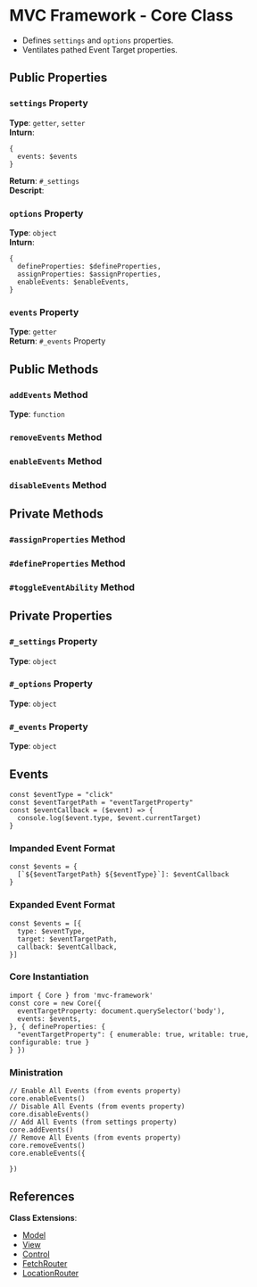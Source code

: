 # MVC Framework - Core Class
 - Defines `settings` and `options` properties.  
 - Ventilates pathed Event Target properties.  

## Public Properties
### `settings` Property
**Type**: `getter`, `setter`  
**Inturn**:  
```
{
  events: $events
}
```
**Return**: `#_settings`  
**Descript**:  

### `options` Property
**Type**: `object`  
**Inturn**:  
```
{
  defineProperties: $defineProperties,
  assignProperties: $assignProperties,
  enableEvents: $enableEvents,
}
```
### `events` Property
**Type**: `getter`  
**Return**: `#_events` Property  


## Public Methods
### `addEvents` Method
**Type**: `function`  
### `removeEvents` Method
### `enableEvents` Method
### `disableEvents` Method


## Private Methods
### `#assignProperties` Method
### `#defineProperties` Method
### `#toggleEventAbility` Method

## Private Properties
### `#_settings` Property
**Type**: `object`  
### `#_options` Property
**Type**: `object`  
### `#_events` Property
**Type**: `object`   


## Events
```
const $eventType = "click"
const $eventTargetPath = "eventTargetProperty"
const $eventCallback = ($event) => {
  console.log($event.type, $event.currentTarget)
}
```
### Impanded Event Format
```
const $events = {
  [`${$eventTargetPath} ${$eventType}`]: $eventCallback
}
```
### Expanded Event Format
```
const $events = [{
  type: $eventType,
  target: $eventTargetPath,
  callback: $eventCallback,
}]
```
### Core Instantiation
```
import { Core } from 'mvc-framework'
const core = new Core({
  eventTargetProperty: document.querySelector('body'),
  events: $events,
}, { defineProperties: {
  "eventTargetProperty": { enumerable: true, writable: true, configurable: true }
} })
```
### Ministration
```
// Enable All Events (from events property)
core.enableEvents()
// Disable All Events (from events property)
core.disableEvents()
// Add All Events (from settings property)
core.addEvents()
// Remove All Events (from events property)
core.removeEvents()
core.enableEvents({

})
```

## References
**Class Extensions**:  
 - [Model](../Model/index.md)
 - [View](../View/index.md)
 - [Control](../Control/index.md)
 - [FetchRouter](../Router/Fetch/index.md)
 - [LocationRouter](../Router/Location/index.md)
